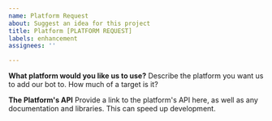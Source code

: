```yaml
---
name: Platform Request
about: Suggest an idea for this project
title: Platform [PLATFORM REQUEST]
labels: enhancement
assignees: ''

---
```


**What platform would you like us to use?**
Describe the platform you want us to add our bot to. How much of a target is it?

**The Platform's API**
Provide a link to the platform's API here, as well as any documentation and libraries. This can speed up development.
